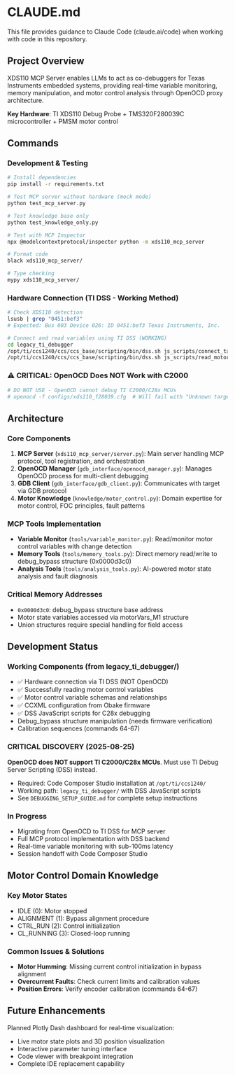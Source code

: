 # CLAUDE.md

This file provides guidance to Claude Code (claude.ai/code) when working with code in this repository.

## Project Overview

XDS110 MCP Server enables LLMs to act as co-debuggers for Texas Instruments embedded systems, providing real-time variable monitoring, memory manipulation, and motor control analysis through OpenOCD proxy architecture.

**Key Hardware**: TI XDS110 Debug Probe + TMS320F280039C microcontroller + PMSM motor control

## Commands

### Development & Testing

```bash
# Install dependencies
pip install -r requirements.txt

# Test MCP server without hardware (mock mode)
python test_mcp_server.py

# Test knowledge base only
python test_knowledge_only.py

# Test with MCP Inspector
npx @modelcontextprotocol/inspector python -m xds110_mcp_server

# Format code
black xds110_mcp_server/

# Type checking
mypy xds110_mcp_server/
```

### Hardware Connection (TI DSS - Working Method)

```bash
# Check XDS110 detection
lsusb | grep "0451:bef3"
# Expected: Bus 003 Device 026: ID 0451:bef3 Texas Instruments, Inc.

# Connect and read variables using TI DSS (WORKING)
cd legacy_ti_debugger
/opt/ti/ccs1240/ccs/ccs_base/scripting/bin/dss.sh js_scripts/connect_target_v2.js
/opt/ti/ccs1240/ccs/ccs_base/scripting/bin/dss.sh js_scripts/read_motor_vars_v1.js
```

### ⚠️ CRITICAL: OpenOCD Does NOT Work with C2000
```bash
# DO NOT USE - OpenOCD cannot debug TI C2000/C28x MCUs
# openocd -f configs/xds110_f28039.cfg  # Will fail with "Unknown target type c2000"
```

## Architecture

### Core Components

1. **MCP Server** (`xds110_mcp_server/server.py`): Main server handling MCP protocol, tool registration, and orchestration
2. **OpenOCD Manager** (`gdb_interface/openocd_manager.py`): Manages OpenOCD process for multi-client debugging
3. **GDB Client** (`gdb_interface/gdb_client.py`): Communicates with target via GDB protocol
4. **Motor Knowledge** (`knowledge/motor_control.py`): Domain expertise for motor control, FOC principles, fault patterns

### MCP Tools Implementation

- **Variable Monitor** (`tools/variable_monitor.py`): Read/monitor motor control variables with change detection
- **Memory Tools** (`tools/memory_tools.py`): Direct memory read/write to debug_bypass structure (0x0000d3c0)
- **Analysis Tools** (`tools/analysis_tools.py`): AI-powered motor state analysis and fault diagnosis

### Critical Memory Addresses

- `0x0000d3c0`: debug_bypass structure base address
- Motor state variables accessed via motorVars_M1 structure
- Union structures require special handling for field access

## Development Status

### Working Components (from legacy_ti_debugger/)
- ✅ Hardware connection via TI DSS (NOT OpenOCD)
- ✅ Successfully reading motor control variables
- ✅ Motor control variable schemas and relationships
- ✅ CCXML configuration from Obake firmware
- ✅ DSS JavaScript scripts for C28x debugging
- Debug_bypass structure manipulation (needs firmware verification)
- Calibration sequences (commands 64-67)

### CRITICAL DISCOVERY (2025-08-25)
**OpenOCD does NOT support TI C2000/C28x MCUs**. Must use TI Debug Server Scripting (DSS) instead.
- Required: Code Composer Studio installation at `/opt/ti/ccs1240/`
- Working path: `legacy_ti_debugger/` with DSS JavaScript scripts
- See `DEBUGGING_SETUP_GUIDE.md` for complete setup instructions

### In Progress
- Migrating from OpenOCD to TI DSS for MCP server
- Full MCP protocol implementation with DSS backend
- Real-time variable monitoring with sub-100ms latency
- Session handoff with Code Composer Studio

## Motor Control Domain Knowledge

### Key Motor States
- IDLE (0): Motor stopped
- ALIGNMENT (1): Bypass alignment procedure  
- CTRL_RUN (2): Control initialization
- CL_RUNNING (3): Closed-loop running

### Common Issues & Solutions
- **Motor Humming**: Missing current control initialization in bypass alignment
- **Overcurrent Faults**: Check current limits and calibration values
- **Position Errors**: Verify encoder calibration (commands 64-67)

## Future Enhancements

Planned Plotly Dash dashboard for real-time visualization:
- Live motor state plots and 3D position visualization
- Interactive parameter tuning interface
- Code viewer with breakpoint integration
- Complete IDE replacement capability